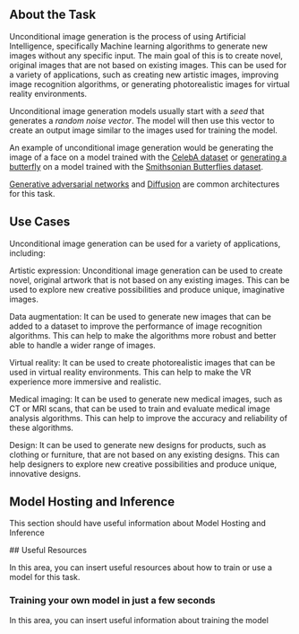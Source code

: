 ## About the Task

Unconditional image generation is the process of using Artificial Intelligence, specifically Machine learning algorithms to generate new images without any specific input. The main goal of this is to create novel, original images that are not based on existing images.
This can be used for a variety of applications, such as creating new artistic images, improving image recognition algorithms, or generating photorealistic images for virtual reality environments.

Unconditional image generation models usually start with a *seed* that generates a *random noise vector*. The model will then use this vector to create an output image similar to the images used for training the model.

An example of unconditional image generation would be generating the image of a face on a model trained with the [CelebA dataset](https://huggingface.co/datasets/huggan/CelebA-HQ) or [generating a butterfly](https://huggingface.co/spaces/huggan/butterfly-gan) on a model trained with the [Smithsonian Butterflies dataset](https://huggingface.co/datasets/ceyda/smithsonian_butterflies).

[Generative adversarial networks](https://en.wikipedia.org/wiki/Generative_adversarial_network) and [Diffusion](https://huggingface.co/docs/diffusers/index) are common architectures for this task.

## Use Cases

Unconditional image generation can be used for a variety of applications, including:

Artistic expression: Unconditional image generation can be used to create novel, original artwork that is not based on any existing images. This can be used to explore new creative possibilities and produce unique, imaginative images.

Data augmentation: It can be used to generate new images that can be added to a dataset to improve the performance of image recognition algorithms. This can help to make the algorithms more robust and better able to handle a wider range of images.

Virtual reality: It can be used to create photorealistic images that can be used in virtual reality environments. This can help to make the VR experience more immersive and realistic.

Medical imaging: It can be used to generate new medical images, such as CT or MRI scans, that can be used to train and evaluate medical image analysis algorithms. This can help to improve the accuracy and reliability of these algorithms.

Design: It can be used to generate new designs for products, such as clothing or furniture, that are not based on any existing designs. This can help designers to explore new creative possibilities and produce unique, innovative designs.

## Model Hosting and Inference

This section should have useful information about Model Hosting and Inference

## Useful Resources

In this area, you can insert useful resources about how to train or use a model for this task.

### Training your own model in just a few seconds

In this area, you can insert useful information about training the model
